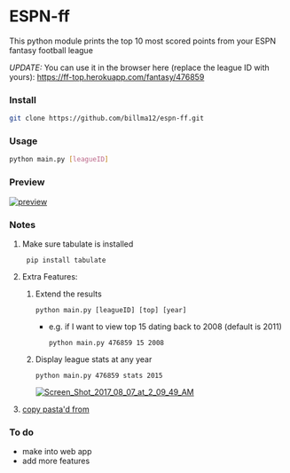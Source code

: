 # ESPN-ff

This python module prints the top 10 most scored points from
your ESPN fantasy football league

*UPDATE:*
You can use it in the browser here (replace the league ID with yours):
https://ff-top.herokuapp.com/fantasy/476859

### Install

```bash
git clone https://github.com/billma12/espn-ff.git
```

### Usage

```bash
python main.py [leagueID]
```

### Preview

<a href="https://ibb.co/hCLM2F"><img src="https://preview.ibb.co/fX2qwa/preview.png" alt="preview" border="0"></a>

### Notes
1. Make sure tabulate is installed

        pip install tabulate

2. Extra Features:

   1. Extend the results

          python main.py [leagueID] [top] [year]
        - e.g. if I want to view top 15 dating back to 2008 (default is 2011)

              python main.py 476859 15 2008
   2. Display league stats at any year

          python main.py 476859 stats 2015

        <a href="https://ibb.co/bxqFUv"><img src="https://preview.ibb.co/ncGB2F/Screen_Shot_2017_08_07_at_2_09_49_AM.png" alt="Screen_Shot_2017_08_07_at_2_09_49_AM" border="0"></a>

3. [copy pasta'd from](https://github.com/rbarton65/espnff)

### To do

- make into web app
- add more features
